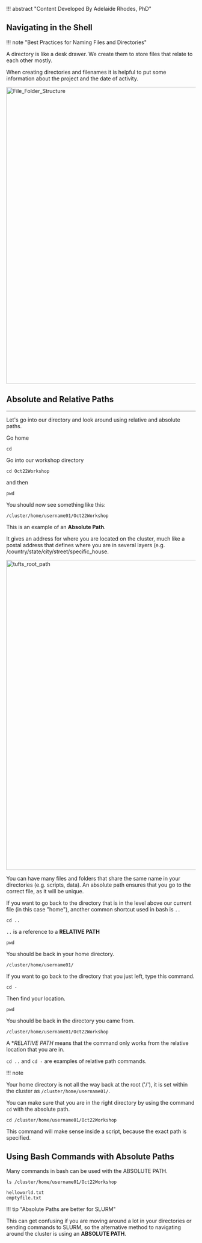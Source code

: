!!! abstract "Content Developed By Adelaide Rhodes, PhD"

## Navigating in the Shell


!!! note "Best Practices for Naming Files and Directories"

A directory is like a desk drawer. We create them to store files that relate to each other mostly.

When creating directories and filenames it is helpful to put some information about the project and the date of activity.


<img width="786" alt="File_Folder_Structure" src="https://user-images.githubusercontent.com/8632603/179539866-ecd6e880-f468-4151-bbaa-149f52c328b4.png">

## Absolute and Relative Paths
-------------------------------

Let's go into our directory and look around using relative and absolute paths.

Go home

```
cd
```
Go into our workshop directory

```
cd Oct22Workshop
```

and then

```
pwd
```

You should now see something like this:

```
/cluster/home/username01/Oct22Workshop
```

This is an example of an **Absolute Path**.

It gives an address for where you are located on the cluster, much like a postal address that defines where you are in several layers (e.g. /country/state/city/street/specific_house.

<img width="821" alt="tufts_root_path" src="https://user-images.githubusercontent.com/8632603/196219724-11df7fb6-51db-43cf-adbc-328fda34e0cf.png">


You can have many files and folders that share the same name in your directories (e.g. scripts, data). An absolute path ensures that you go to the correct file, as it will be unique.

If you want to go back to the directory that is in the level above our current file (in this case "home"), another common shortcut used in bash is `..`


```
cd ..
```

`..` is a reference to a **RELATIVE PATH**

```
pwd
```

You should be back in your home directory.

```
/cluster/home/username01/
```

If you want to go back to the directory that you just left, type this command.

```
cd -
```
Then find your location.

```
pwd
```

You should be back in the directory you came from.

```
/cluster/home/username01/Oct22Workshop
```

A **RELATIVE PATH* means that the command only works from the relative location that you are in.

`cd ..` and `cd -` are examples of relative path commands.


!!! note

  Your home directory is not all the way back at the root ('/'), it is set within the cluster as `/cluster/home/username01/`.

  You can make sure that you are in the right directory by using the command `cd` with the absolute path.

  ```
  cd /cluster/home/username01/Oct22Workshop
  ```
  
  This command will make sense inside a script, because the exact path is specified.
  

## Using Bash Commands with Absolute Paths

Many commands in bash can be used with the ABSOLUTE PATH.

```
ls /cluster/home/username01/Oct22Workshop
```

```
helloworld.txt
emptyfile.txt
```

!!! tip "Absolute Paths are better for SLURM"

This can get confusing if you are moving around a lot in your directories or sending commands to SLURM, so the alternative method to navigating around the cluster is using an **ABSOLUTE PATH**.

